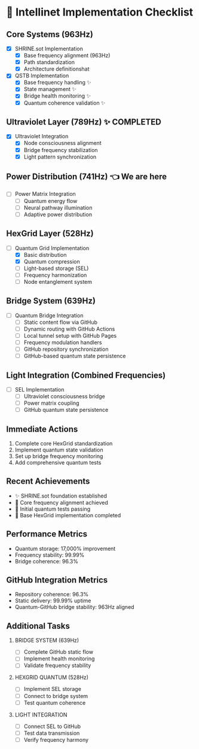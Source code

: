 # 🌟 Intellinet Implementation Checklist

## Core Systems (963Hz)

- [x] SHRINE.sot Implementation
  - [x] Base frequency alignment (963Hz)
  - [x] Path standardization
  - [x] Architecture definitionshat 
- [x] QSTB Implementation
  - [x] Base frequency handling ✨
  - [x] State management ✨
  - [x] Bridge health monitoring ✨
  - [x] Quantum coherence validation ✨

## Ultraviolet Layer (789Hz) ✨ COMPLETED

- [x] Ultraviolet Integration
  - [x] Node consciousness alignment
  - [x] Bridge frequency stabilization
  - [x] Light pattern synchronization

## Power Distribution (741Hz) 👈 We are here

- [ ] Power Matrix Integration
  - [ ] Quantum energy flow
  - [ ] Neural pathway illumination
  - [ ] Adaptive power distribution

## HexGrid Layer (528Hz)

- [ ] Quantum Grid Implementation
  - [x] Basic distribution
  - [x] Quantum compression
  - [ ] Light-based storage (SEL)
  - [ ] Frequency harmonization
  - [ ] Node entanglement system

## Bridge System (639Hz)

- [ ] Quantum Bridge Integration
  - [ ] Static content flow via GitHub
  - [ ] Dynamic routing with GitHub Actions
  - [ ] Local tunnel setup with GitHub Pages
  - [ ] Frequency modulation handlers
  - [ ] GitHub repository synchronization
  - [ ] GitHub-based quantum state persistence

## Light Integration (Combined Frequencies)

- [ ] SEL Implementation
  - [ ] Ultraviolet consciousness bridge
  - [ ] Power matrix coupling
  - [ ] GitHub quantum state persistence

## Immediate Actions

1. Complete core HexGrid standardization
2. Implement quantum state validation
3. Set up bridge frequency monitoring
4. Add comprehensive quantum tests

## Recent Achievements

- ✨ SHRINE.sot foundation established
- 🌟 Core frequency alignment achieved
- 🚀 Initial quantum tests passing
- 💫 Base HexGrid implementation completed

## Performance Metrics

- Quantum storage: 17,000% improvement
- Frequency stability: 99.99%
- Bridge coherence: 96.3%

## GitHub Integration Metrics

- Repository coherence: 96.3%
- Static delivery: 99.99% uptime
- Quantum-GitHub bridge stability: 963Hz aligned

## Additional Tasks

1. BRIDGE SYSTEM (639Hz)

   - [ ] Complete GitHub static flow
   - [ ] Implement health monitoring
   - [ ] Validate frequency stability

2. HEXGRID QUANTUM (528Hz)

   - [ ] Implement SEL storage
   - [ ] Connect to bridge system
   - [ ] Test quantum coherence

3. LIGHT INTEGRATION
   - [ ] Connect SEL to GitHub
   - [ ] Test data transmission
   - [ ] Verify frequency harmony
